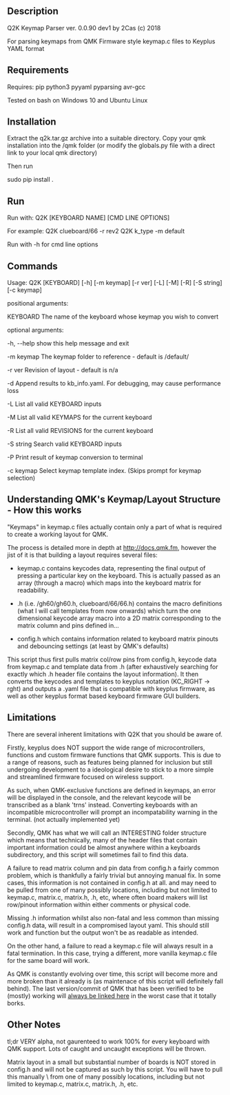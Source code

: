 ## Description

Q2K Keymap Parser ver. 0.0.90 dev1 by 2Cas (c) 2018

For parsing keymaps from QMK Firmware style keymap.c files to Keyplus YAML format


## Requirements

Requires: pip python3 pyyaml pyparsing avr-gcc

Tested on bash on Windows 10 and Ubuntu Linux


## Installation

Extract the q2k.tar.gz archive into a suitable directory. Copy your qmk installation into the /qmk folder (or modify the globals.py file with a direct link to your local qmk directory)

Then run

sudo pip install . 

## Run
Run with:
Q2K [KEYBOARD NAME] [CMD LINE OPTIONS]

For example:
Q2K clueboard/66 -r rev2
Q2K k_type -m default

Run with -h for cmd line options

## Commands
Usage: Q2K [KEYBOARD] [-h] [-m keymap] [-r ver] [-L] [-M] [-R] [-S string] [-c keymap] 

positional arguments:

  KEYBOARD    The name of the keyboard whose keymap you wish to convert

  
optional arguments:

  -h, --help  show this help message and exit

  -m keymap   The keymap folder to reference - default is /default/

  -r ver      Revision of layout - default is n/a

  -d          Append results to kb_info.yaml. For debugging, may cause
              performance loss

  -L          List all valid KEYBOARD inputs

  -M          List all valid KEYMAPS for the current keyboard

  -R          List all valid REVISIONS for the current keyboard

  -S string   Search valid KEYBOARD inputs

  -P          Print result of keymap conversion to terminal

  -c keymap   Select keymap template index. (Skips prompt for keymap selection)

## Understanding QMK's Keymap/Layout Structure - How this works

"Keymaps" in keymap.c files actually contain only a part of what is required to create a working layout for QMK. 

The process is detailed more in depth at http://docs.qmk.fm, however the jist of it is that building a layout requires several files:

 * keymap.c contains keycodes data, representing the final output of pressing a particular key on the keyboard. This is actually passed as an array (through a macro) which maps into the keyboard matrix for readability.

 * <keyboard>.h (i.e. /gh60/gh60.h, clueboard/66/66.h) contains the macro definitions (what I will call templates from now onwards) which turn the one dimensional keycode array macro into a 2D matrix corresponding to the matrix column and pins defined in...

 * config.h which contains information related to keyboard matrix pinouts and debouncing settings (at least by QMK's defaults)

This script thus first pulls matrix col/row pins from config.h, keycode data from keymap.c and template data from <keyboard>.h (after exhaustively searching for exactly which <keyboard>.h header file contains the layout information). It then converts the keycodes and templates to keyplus notation (KC_RIGHT -> rght) and outputs a .yaml file that is compatible with keyplus firmware, as well as other keyplus format based keyboard firmware GUI builders.


## Limitations

There are several inherent limitations with Q2K that you should be aware of. 

Firstly, keyplus does NOT support the wide range of microcontrollers, functions and custom firmware functions that QMK supports. This is due to a range of reasons, such as features being planned for inclusion but still undergoing development to a ideological desire to stick to a more simple and streamlined firmware focused on wireless support. 

As such, when QMK-exclusive functions are defined in keymaps, an error will be displayed in the console, and the relevant keycode will be transcribed as a blank 'trns' instead. Converting keyboards with an incompatible microcontroller will prompt an incompatability warning in the terminal. (not actually implemented yet)
 
Secondly, QMK has what we will call an INTERESTING folder structure which means that technically, many of the header files that contain important information could be almost anywhere within a keyboards subdirectory, and this script will sometimes fail to find this data. 

A failure to read matrix column and pin data from config.h a fairly common problem, which is thankfully a fairly trivial but annoying manual fix. In some cases, this information is not contained in config.h at all.
 and may need to be pulled from one of many possibly locations, including but not limited to keymap.c, matrix.c, matrix.h, <keyboard>.h, etc, where often board makers will list row/pinout information within either comments or physical code.

Missing <keyboard>.h information whilst also non-fatal and less common than missing config.h data, will result in a compromised layout yaml. This should still work and function but the output won't be as readable as intended. 

On the other hand, a failure to read a keymap.c file will always result in a fatal termination. In this case, trying a different, more vanilla keymap.c file for the same board will work. 

As QMK is constantly evolving over time, this script will become more and more broken than it already is (as maintenace of this script will definitely fall behind). The last version/commit of QMK that has been verified to be (mostly) working will [always be linked here](https://github.com/qmk/qmk_firmware/tree/a09a042b8fe6a0369a7c479168492125efa24e59) in the worst case that it totally borks. 

## Other Notes

tl;dr VERY alpha, not gaurenteed to work 100% for every keyboard with QMK support. Lots of caught and uncaught exceptions will be thrown.

Matrix layout in a small but substantial number of boards is NOT stored in config.h and will not be captured as such by this script. You will have to pull this manually \ from one of many possibly locations, including but not limited to keymap.c, matrix.c, matrix.h, <keyboard>.h, etc.

